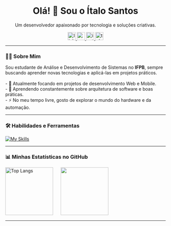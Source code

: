 <h1 align="center">Olá! 👋 Sou o Ítalo Santos</h1>
<p align="center">
  Um desenvolvedor apaixonado por tecnologia e soluções criativas.
</p>

<p align="center">
  <a href="https://www.linkedin.com/in/italo520" target="_blank">
    <img src="https://img.shields.io/static/v1?message=LinkedIn&logo=linkedin&label=&color=0077B5&logoColor=white&labelColor=&style=for-the-badge" height="25" alt="linkedin logo" />
  </a>
  <a href="mailto:italo520@gmail.com" target="_blank">
    <img src="https://img.shields.io/static/v1?message=Gmail&logo=gmail&label=&color=D14836&logoColor=white&labelColor=&style=for-the-badge" height="25" alt="gmail logo" />
  </a>
  <a href="https://www.instagram.com/italo.520/" target="_blank">
    <img src="https://img.shields.io/static/v1?message=Instagram&logo=instagram&label=&color=E4405F&logoColor=white&labelColor=&style=for-the-badge" height="25" alt="instagram logo" />
  </a>
  <a href="https://t.me/italo520" target="_blank">
    <img src="https://img.shields.io/static/v1?message=Telegram&logo=telegram&label=&color=2CA5E0&logoColor=white&labelColor=&style=for-the-badge" height="25" alt="telegram logo" />
  </a>
</p>

---

### 👨‍💻 Sobre Mim

<p>
  Sou estudante de Análise e Desenvolvimento de Sistemas no <strong>IFPB</strong>, sempre buscando aprender novas tecnologias e aplicá-las em projetos práticos. 
  <br><br>
  - 🔭 Atualmente focando em projetos de desenvolvimento Web e Mobile.
  <br>
  - 🌱 Aprendendo constantemente sobre arquitetura de software e boas práticas.
  <br>
  - ⚡ No meu tempo livre, gosto de explorar o mundo do hardware e da automação.
</p>

---

### 🛠️ Habilidades e Ferramentas

[![My Skills](https://skillicons.dev/icons?i=py,java,dart,js,django,spring,flutter,html,css,docker,fastapi,mysql&perline=4)](https://skillicons.dev)

---

### 📊 Minhas Estatísticas no GitHub

<div align="left">
  <img height="150" src="https://github-readme-stats.vercel.app/api/top-langs/?username=italo520&layout=compact&theme=dracula&hide_border=true&hide=c%2B%2B,objective-c,Cmake,C,swift,kotlin" alt="Top Langs" />
  &nbsp;&nbsp;&nbsp;&nbsp;
  <picture>
    <source
      srcset="https://github-readme-stats.vercel.app/api?username=italo520&show_icons=true&theme=dracula&hide_border=true"
      media="(prefers-color-scheme: dark)"
    />
    <source
      srcset="https://github-readme-stats.vercel.app/api?username=italo520&show_icons=true&theme=default&hide_border=true"
      media="(prefers-color-scheme: light), (prefers-color-scheme: no-preference)"
    />
    <img height="150" src="https://github-readme-stats.vercel.app/api?username=italo520&show_icons=true" />
  </picture>
</div>

---

